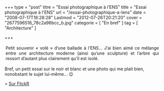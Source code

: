 +++
type = "post"
titre = "Essai photographique à l&rsquo;ENS"
title = "Essai photographique à l'ENS"
url = "/essai-photographique-a-lens"
date = "2008-07-17T18:28:28"
Lastmod = "2012-07-26T20:21:20"
cover = "2677596516_78c2a96bcc_b.jpg"
categorie = [ "En bref" ]
tag = [ "Architecture" ]

+++

<div style="text-align: justify; padding: 3px;">Petit souvenir &laquo;&nbsp;volé&nbsp;&raquo; d&rsquo;une ballade à l&rsquo;ENS&#8230; J&rsquo;ai bien aimé ce mélange entre une architecture moderne (ainsi qu&rsquo;une sculpture) et l&rsquo;arbre qui ressort d&rsquo;autant plus clairement qu&rsquo;il est isolé.</div>
<p>Bref, un petit essai sur le noir et blanc et une photo qui me plait bien, nonobstant le sujet lui-même&#8230; 😉</p>
<p>&gt; <a href="http://www.flickr.com/photos/nicolinux/2677596516/">Sur FlickR</a></p>

